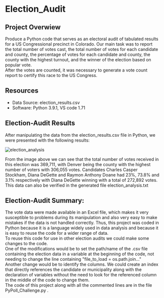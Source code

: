 # Election_Audit

## Project Overwiew
Produce a Python code that serves as an electoral audit of tabulated results for a US Congressional precinct in Colorado. Our main task was to report the total number of votes cast, the total number of votes for each candidate and county, the percentage of votes for each candidate and county, the county with the highest turnout, and the winner of the election based on popular vote.  
After the votes are counted, it was necessary to generate a vote count report to certify this race to the US Congress.

## Resources
 - Data Source: election_results.csv
 - Software: Python 3.9.1, VS code 1.71  

 ## Election-Audit Results
After manipulating the data from the election_results.csv file in Python, we were presented with the following results:  

![election_analysis](https://user-images.githubusercontent.com/111664141/189438289-2def90c6-8aae-4f56-b4df-4b9b9569ed84.png)

  
From the image above we can see that the total number of votes received in this election was 369,711, with Denver being the county with the highest number of voters with 306,055 votes. Candidates Charles Casper Stockham, Diana DeGette and Raymon Anthony Doane had 23%, 73.8% and 3.1% respectively with Diana DeGette winning with a total of 272,892 votes.  
This data can also be verified in the generated file election_analysis.txt  

## Election-Audit Summary:  
The vote data were made available in an Excel file, which makes it very susceptible to problems during its manipulation and also very easy to make mistakes if the data is not handled correctly. Thus, this project was coded in Python because it is a language widely used in data analysis and because it is easy to reuse the code for a wider range of data.  
To reuse this code for use in other election audits we could make some changes to the code.  
One of the modifications would be to set the path/name of the .csv file containing the election data in a variable at the beginning of the code, not needing to change the line containing "file_to_load = os.path.join..."  
Another change would be to identify the columns. We could create an index that directly references the candidate or municipality along with the declaration of variables without the need to look for the referenced column in the middle of the code to change them.  
The code of this project along with all the commented lines are in the file PyPoll_Challenge.py .
